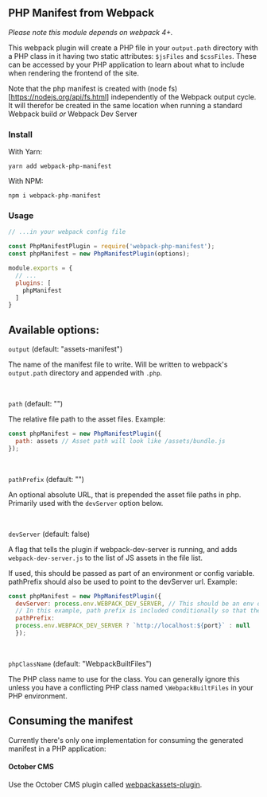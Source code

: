 

## PHP Manifest from Webpack

_Please note this module depends on webpack 4+._

This webpack plugin will create a PHP file in your `output.path` directory with a PHP class in it having two static
attributes: `$jsFiles` and `$cssFiles`. These can be accessed by your PHP application to learn about what to include
when rendering the frontend of the site.

Note that the php manifest is created with (node fs)[https://nodejs.org/api/fs.html] independently of the Webpack
output cycle. It will therefor be created in the same location when running a standard Webpack build *or* Webpack Dev Server

### Install

With Yarn:

```
yarn add webpack-php-manifest
```

With NPM:

```
npm i webpack-php-manifest
```

### Usage
```javascript
// ...in your webpack config file

const PhpManifestPlugin = require('webpack-php-manifest');
const phpManifest = new PhpManifestPlugin(options);

module.exports = {
  // ...
  plugins: [
    phpManifest
  ]
}
```

## Available options:

`output` (default: "assets-manifest")

The name of the manifest file to write. Will be written to webpack's
`output.path` directory and appended with `.php`.

&nbsp;&nbsp;

`path` (default: "")

The relative file path to the asset files. Example:
```javascript
const phpManifest = new PhpManifestPlugin({
  path: assets // Asset path will look like /assets/bundle.js
});
```

&nbsp;&nbsp;

`pathPrefix` (default: "")

An optional absolute URL, that is prepended the asset file paths in php.
Primarily used with the `devServer` option below.

&nbsp;&nbsp;

`devServer` (default: false)

A flag that tells the plugin if webpack-dev-server is running, and adds
`webpack-dev-server.js` to the list of JS assets in the file list.

If used, this should be passed as part of an environment or config variable.
pathPrefix should also be used to point to the devServer url. Example:
```javascript
const phpManifest = new PhpManifestPlugin({
  devServer: process.env.WEBPACK_DEV_SERVER, // This should be an env or config boolean
  // In this example, path prefix is included conditionally so that the prefix is only used when dev server is running
  pathPrefix:
  process.env.WEBPACK_DEV_SERVER ? `http://localhost:${port}` : null
  });
  ```

  &nbsp;&nbsp;

  `phpClassName` (default: "WebpackBuiltFiles")

  The PHP class name to use for the class. You can generally ignore this
  unless you have a conflicting PHP class named `\WebpackBuiltFiles` in your PHP environment.

  ## Consuming the manifest

  Currently there's only one implementation for consuming the generated manifest in a PHP application:

  #### October CMS

  Use the October CMS plugin called [webpackassets-plugin](https://packagist.org/packages/castiron/webpackassets-plugin).
